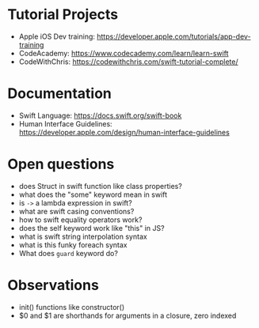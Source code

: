 
# Tutorial Projects
- Apple iOS Dev training: https://developer.apple.com/tutorials/app-dev-training
- CodeAcademy: https://www.codecademy.com/learn/learn-swift
- CodeWithChris: https://codewithchris.com/swift-tutorial-complete/

# Documentation
- Swift Language: https://docs.swift.org/swift-book
- Human Interface Guidelines: https://developer.apple.com/design/human-interface-guidelines

# Open questions
- does Struct in swift function like class properties?
- what does the "some" keyword mean in swift
- is `->` a lambda expression in swift?
- what are swift casing conventions?
- how to swift equality operators work?
- does the self keyword work like "this" in JS?
- what is swift string interpolation syntax
- what is this funky foreach syntax
- What does `guard` keyword do?

# Observations
- init() functions like constructor()
- $0 and $1 are shorthands for arguments in a closure, zero indexed
